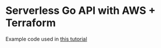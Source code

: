 # Serverless Go API with AWS + Terraform

Example code used in [this tutorial](https://techsquad.rocks/blog/serverless_authentication_with_cognito_and_golang/)
